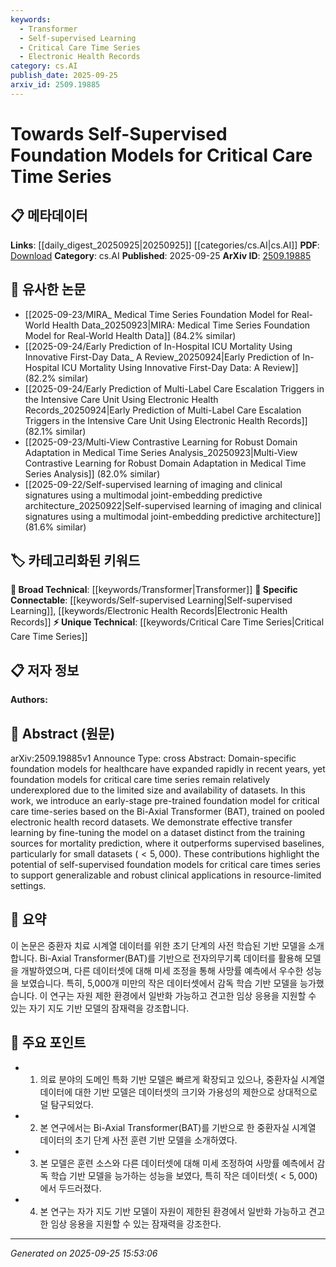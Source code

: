 ```yaml
---
keywords:
  - Transformer
  - Self-supervised Learning
  - Critical Care Time Series
  - Electronic Health Records
category: cs.AI
publish_date: 2025-09-25
arxiv_id: 2509.19885
---
```


<!-- KEYWORD_LINKING_METADATA:
{
  "processed_timestamp": "2025-09-25T15:53:06.063613",
  "vocabulary_version": "1.0",
  "selected_keywords": [
    "Transformer",
    "Self-supervised Learning",
    "Critical Care Time Series",
    "Electronic Health Records"
  ],
  "rejected_keywords": [],
  "similarity_scores": {
    "Transformer": 0.8,
    "Self-supervised Learning": 0.85,
    "Critical Care Time Series": 0.7,
    "Electronic Health Records": 0.78
  },
  "extraction_method": "AI_prompt_based",
  "budget_applied": true,
  "candidates_json": {
    "candidates": [
      {
        "surface": "Bi-Axial Transformer",
        "canonical": "Transformer",
        "aliases": [
          "BAT"
        ],
        "category": "broad_technical",
        "rationale": "The Bi-Axial Transformer is a specific application of the Transformer architecture, relevant for linking with existing Transformer research.",
        "novelty_score": 0.55,
        "connectivity_score": 0.85,
        "specificity_score": 0.7,
        "link_intent_score": 0.8
      },
      {
        "surface": "self-supervised foundation models",
        "canonical": "Self-supervised Learning",
        "aliases": [
          "self-supervised models"
        ],
        "category": "specific_connectable",
        "rationale": "Self-supervised foundation models are crucial for linking advancements in unsupervised learning techniques.",
        "novelty_score": 0.6,
        "connectivity_score": 0.9,
        "specificity_score": 0.8,
        "link_intent_score": 0.85
      },
      {
        "surface": "critical care time series",
        "canonical": "Critical Care Time Series",
        "aliases": [
          "critical care data"
        ],
        "category": "unique_technical",
        "rationale": "This is a specialized dataset type that is central to the paper's focus, offering unique insights into healthcare applications.",
        "novelty_score": 0.75,
        "connectivity_score": 0.6,
        "specificity_score": 0.85,
        "link_intent_score": 0.7
      },
      {
        "surface": "electronic health record datasets",
        "canonical": "Electronic Health Records",
        "aliases": [
          "EHR datasets"
        ],
        "category": "specific_connectable",
        "rationale": "EHR datasets are a foundational element for healthcare-related machine learning models, facilitating connections to medical informatics.",
        "novelty_score": 0.5,
        "connectivity_score": 0.88,
        "specificity_score": 0.75,
        "link_intent_score": 0.78
      }
    ],
    "ban_list_suggestions": [
      "foundation models",
      "transfer learning",
      "mortality prediction"
    ]
  },
  "decisions": [
    {
      "candidate_surface": "Bi-Axial Transformer",
      "resolved_canonical": "Transformer",
      "decision": "linked",
      "scores": {
        "novelty": 0.55,
        "connectivity": 0.85,
        "specificity": 0.7,
        "link_intent": 0.8
      }
    },
    {
      "candidate_surface": "self-supervised foundation models",
      "resolved_canonical": "Self-supervised Learning",
      "decision": "linked",
      "scores": {
        "novelty": 0.6,
        "connectivity": 0.9,
        "specificity": 0.8,
        "link_intent": 0.85
      }
    },
    {
      "candidate_surface": "critical care time series",
      "resolved_canonical": "Critical Care Time Series",
      "decision": "linked",
      "scores": {
        "novelty": 0.75,
        "connectivity": 0.6,
        "specificity": 0.85,
        "link_intent": 0.7
      }
    },
    {
      "candidate_surface": "electronic health record datasets",
      "resolved_canonical": "Electronic Health Records",
      "decision": "linked",
      "scores": {
        "novelty": 0.5,
        "connectivity": 0.88,
        "specificity": 0.75,
        "link_intent": 0.78
      }
    }
  ]
}
-->

# Towards Self-Supervised Foundation Models for Critical Care Time Series

## 📋 메타데이터

**Links**: [[daily_digest_20250925|20250925]] [[categories/cs.AI|cs.AI]]
**PDF**: [Download](https://arxiv.org/pdf/2509.19885.pdf)
**Category**: cs.AI
**Published**: 2025-09-25
**ArXiv ID**: [2509.19885](https://arxiv.org/abs/2509.19885)

## 🔗 유사한 논문
- [[2025-09-23/MIRA_ Medical Time Series Foundation Model for Real-World Health Data_20250923|MIRA: Medical Time Series Foundation Model for Real-World Health Data]] (84.2% similar)
- [[2025-09-24/Early Prediction of In-Hospital ICU Mortality Using Innovative First-Day Data_ A Review_20250924|Early Prediction of In-Hospital ICU Mortality Using Innovative First-Day Data: A Review]] (82.2% similar)
- [[2025-09-24/Early Prediction of Multi-Label Care Escalation Triggers in the Intensive Care Unit Using Electronic Health Records_20250924|Early Prediction of Multi-Label Care Escalation Triggers in the Intensive Care Unit Using Electronic Health Records]] (82.1% similar)
- [[2025-09-23/Multi-View Contrastive Learning for Robust Domain Adaptation in Medical Time Series Analysis_20250923|Multi-View Contrastive Learning for Robust Domain Adaptation in Medical Time Series Analysis]] (82.0% similar)
- [[2025-09-22/Self-supervised learning of imaging and clinical signatures using a multimodal joint-embedding predictive architecture_20250922|Self-supervised learning of imaging and clinical signatures using a multimodal joint-embedding predictive architecture]] (81.6% similar)

## 🏷️ 카테고리화된 키워드
**🧠 Broad Technical**: [[keywords/Transformer|Transformer]]
**🔗 Specific Connectable**: [[keywords/Self-supervised Learning|Self-supervised Learning]], [[keywords/Electronic Health Records|Electronic Health Records]]
**⚡ Unique Technical**: [[keywords/Critical Care Time Series|Critical Care Time Series]]

## 📋 저자 정보

**Authors:** 

## 📄 Abstract (원문)

arXiv:2509.19885v1 Announce Type: cross 
Abstract: Domain-specific foundation models for healthcare have expanded rapidly in recent years, yet foundation models for critical care time series remain relatively underexplored due to the limited size and availability of datasets. In this work, we introduce an early-stage pre-trained foundation model for critical care time-series based on the Bi-Axial Transformer (BAT), trained on pooled electronic health record datasets. We demonstrate effective transfer learning by fine-tuning the model on a dataset distinct from the training sources for mortality prediction, where it outperforms supervised baselines, particularly for small datasets ($<5,000$). These contributions highlight the potential of self-supervised foundation models for critical care times series to support generalizable and robust clinical applications in resource-limited settings.

## 📝 요약

이 논문은 중환자 치료 시계열 데이터를 위한 초기 단계의 사전 학습된 기반 모델을 소개합니다. Bi-Axial Transformer(BAT)를 기반으로 전자의무기록 데이터를 활용해 모델을 개발하였으며, 다른 데이터셋에 대해 미세 조정을 통해 사망률 예측에서 우수한 성능을 보였습니다. 특히, 5,000개 미만의 작은 데이터셋에서 감독 학습 기반 모델을 능가했습니다. 이 연구는 자원 제한 환경에서 일반화 가능하고 견고한 임상 응용을 지원할 수 있는 자기 지도 기반 모델의 잠재력을 강조합니다.

## 🎯 주요 포인트

- 1. 의료 분야의 도메인 특화 기반 모델은 빠르게 확장되고 있으나, 중환자실 시계열 데이터에 대한 기반 모델은 데이터셋의 크기와 가용성의 제한으로 상대적으로 덜 탐구되었다.
- 2. 본 연구에서는 Bi-Axial Transformer(BAT)를 기반으로 한 중환자실 시계열 데이터의 초기 단계 사전 훈련 기반 모델을 소개하였다.
- 3. 본 모델은 훈련 소스와 다른 데이터셋에 대해 미세 조정하여 사망률 예측에서 감독 학습 기반 모델을 능가하는 성능을 보였다, 특히 작은 데이터셋($<5,000$)에서 두드러졌다.
- 4. 본 연구는 자가 지도 기반 모델이 자원이 제한된 환경에서 일반화 가능하고 견고한 임상 응용을 지원할 수 있는 잠재력을 강조한다.


---

*Generated on 2025-09-25 15:53:06*